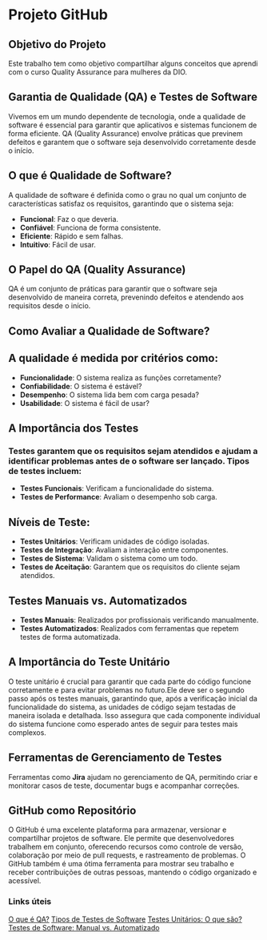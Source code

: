 # Projeto GitHub

## Objetivo do Projeto
Este trabalho tem como objetivo compartilhar alguns conceitos que aprendi com o curso Quality Assurance para mulheres da DIO.

## Garantia de Qualidade (QA) e Testes de Software
Vivemos em um mundo dependente de tecnologia, onde a qualidade de software é essencial para garantir que aplicativos e sistemas funcionem de forma eficiente. QA (Quality Assurance) envolve práticas que previnem defeitos e garantem que o software seja desenvolvido corretamente desde o início.

## O que é Qualidade de Software?
A qualidade de software é definida como o grau no qual um conjunto de características satisfaz os requisitos, garantindo que o sistema seja:
- **Funcional**: Faz o que deveria.
- **Confiável**: Funciona de forma consistente.
- **Eficiente**: Rápido e sem falhas.
- **Intuitivo**: Fácil de usar.

## O Papel do QA (Quality Assurance)
QA é um conjunto de práticas para garantir que o software seja desenvolvido de maneira correta, prevenindo defeitos e atendendo aos requisitos desde o início.

## Como Avaliar a Qualidade de Software?

## A qualidade é medida por critérios como:
- **Funcionalidade**: O sistema realiza as funções corretamente?
- **Confiabilidade**: O sistema é estável?
- **Desempenho**: O sistema lida bem com carga pesada?
- **Usabilidade**: O sistema é fácil de usar?

## A Importância dos Testes

### Testes garantem que os requisitos sejam atendidos e ajudam a identificar problemas antes de o software ser lançado. Tipos de testes incluem:
- **Testes Funcionais**: Verificam a funcionalidade do sistema.
- **Testes de Performance**: Avaliam o desempenho sob carga.

## Níveis de Teste:
- **Testes Unitários**: Verificam unidades de código isoladas.
- **Testes de Integração**: Avaliam a interação entre componentes.
- **Testes de Sistema**: Validam o sistema como um todo.
- **Testes de Aceitação**: Garantem que os requisitos do cliente sejam atendidos.

## Testes Manuais vs. Automatizados

- **Testes Manuais**: Realizados por profissionais verificando manualmente.
- **Testes Automatizados**: Realizados com ferramentas que repetem testes de forma automatizada.

## A Importância do Teste Unitário
O teste unitário é crucial para garantir que cada parte do código funcione corretamente e para evitar problemas no futuro.Ele deve ser o segundo passo após os testes manuais, garantindo que, após a verificação inicial da funcionalidade do sistema, as unidades de código sejam testadas de maneira isolada e detalhada. Isso assegura que cada componente individual do sistema funcione como esperado antes de seguir para testes mais complexos.

## Ferramentas de Gerenciamento de Testes
Ferramentas como **Jira** ajudam no gerenciamento de QA, permitindo criar e monitorar casos de teste, documentar bugs e acompanhar correções.

## GitHub como Repositório
O GitHub é uma excelente plataforma para armazenar, versionar e compartilhar projetos de software. Ele permite que desenvolvedores trabalhem em conjunto, oferecendo recursos como controle de versão, colaboração por meio de pull requests, e rastreamento de problemas. O GitHub também é uma ótima ferramenta para mostrar seu trabalho e receber contribuições de outras pessoas, mantendo o código organizado e acessível.

### Links úteis
[O que é QA?](https://www.softwaretestinghelp.com/what-is-qa-quality-assurance/)
[Tipos de Testes de Software](https://www.guru99.com/types-of-software-testing.html)
[Testes Unitários: O que são?](https://www.atlassian.com/continuous-delivery/unit-testing)
[Testes de Software: Manual vs. Automatizado](https://www.softwaretestinghelp.com/manual-vs-automation-testing/)
